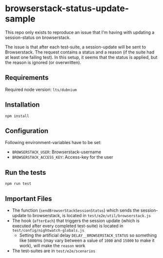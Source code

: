 browserstack-status-update-sample
=================================

This repo only exists to reproduce an issue that I'm having with updating a session-status on browserstack.

The issue is that after each test-suite, a session-update will be sent to Browserstack. The request contains a status
and a reason (if the suite had at least one failing test). In this setup, it seems that the status is applied, but the
reason is ignored (or overwritten).


Requirements
------------

Required node version: `lts/dubnium`


Installation
------------

`npm install`


Configuration
-------------

Following environment-variables have to be set:

- `BROWSERSTACK_USER`: Browserstack-username
- `BROWSERSTACK_ACCESS_KEY`: Access-key for the user


Run the tests
-------------

`npm run test`


Important Files
---------------

- The function (`sendBrowserStackSessionStatus`) which sends the session-update to browserstack, is located
  in `test/e2e/util/browserstack.js`
- The hook (`afterEach`) that triggers the session update (which is executed after every completed test-suite) is
  located in `test/config/nightwatch-globals.js`
    - Setting the artificial delay `DELAY__BROWSERSTACK_STATUS` so something like `5000`ms (may vary between a value of
      `1000` and `15000` to make it work), will make the `reason` work
- The test-suites are in `test/e2e/scenarios`


